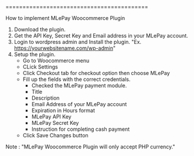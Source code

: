 ==========================================
  
  How to implement MLePay Woocommerce Plugin
  
  1. Download the plugin.
  2. Get the API Key, Secret Key and Email address in your MLePay account.
  3. Login to wordpress admin and Install the plugin.
      "Ex. https://yourwebsitename.com/wp-admin"
  4. Setup the plugin.
      * Go to Woocommerce menu
      * CLick Settings
      * Click Checkout tab for checkout option then choose MLePay
      * Fill up the fields with the correct credentials. 
          - Checked the MLePay payment module.
          - Title
          - Description
          - Email Address of your MLePay account
          - Expiration in Hours format
          - MLePay API Key
          - MLePay Secret Key
          - Instruction for completing cash payment
      * Click Save Changes button
  
Note : "MLePay Woocommerce Plugin will only accept PHP currency."
